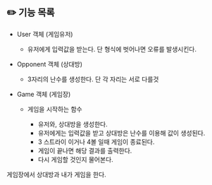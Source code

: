 ## ✏️ 기능 목록

- User 객체 (게임유저)

    - 유저에게 입력값을 받는다. 단 형식에 벗어나면 오류를 발생시킨다.

  
- Opponent 객체 (상대방)

    - 3자리의 난수를 생성한다. 단 각 자리는 서로 다를것


- Game 객체 (게임장)

    - 게임을 시작하는 함수
    
        - 유저와, 상대방을 생성한다.
        - 유저에게는 입력값을 받고 상대방은 난수를 이용해 값이 생성된다.
        - 3 스트라이 이거나 4볼 일때 게임이 종료된다.
        - 게임이 끝나면 해당 결과를 출력한다.
        - 다시 게임할 것인지 물어본다.

게임장에서 상대방과 내가 게임을 한다.